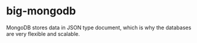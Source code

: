 # big-mongodb
MongoDB stores data in JSON type document, which is why the databases are very flexible and scalable.
